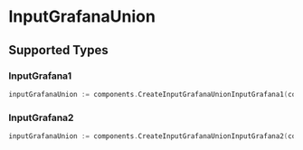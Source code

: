 # InputGrafanaUnion


## Supported Types

### InputGrafana1

```go
inputGrafanaUnion := components.CreateInputGrafanaUnionInputGrafana1(components.InputGrafana1{/* values here */})
```

### InputGrafana2

```go
inputGrafanaUnion := components.CreateInputGrafanaUnionInputGrafana2(components.InputGrafana2{/* values here */})
```

